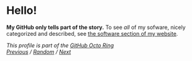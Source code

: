 # Hello!

**My GitHub only tells part of the story.** To see *all* of my sofware, nicely categorized and described, see [the software section of my website](https://www.maxlaumeister.com/software/).

*This profile is part of the [GitHub Octo Ring](https://octo-ring.com/)*  
*[Previous](https://octo-ring.com/p/MaxLaumeister/prev) / [Random](https://octo-ring.com/p/MaxLaumeister/random) / [Next](https://octo-ring.com/p/MaxLaumeister/next)*
